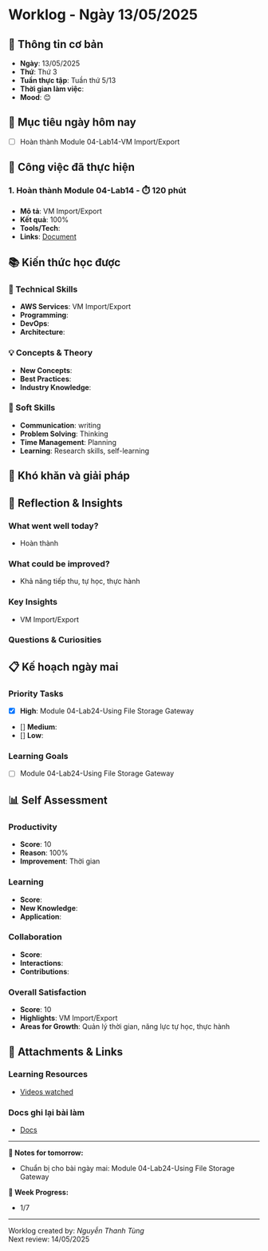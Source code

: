 # Worklog - Ngày 13/05/2025

## 📅 Thông tin cơ bản
- **Ngày**: 13/05/2025
- **Thứ**: Thứ 3
- **Tuần thực tập**: Tuần thứ 5/13
- **Thời gian làm việc**: 
- **Mood**: 😊

## 🎯 Mục tiêu ngày hôm nay
- [ ] Hoàn thành Module 04-Lab14-VM Import/Export

## 💼 Công việc đã thực hiện

### 1. Hoàn thành Module 04-Lab14 - ⏱️ 120 phút
- **Mô tả**: VM Import/Export
- **Kết quả**: 100%
- **Tools/Tech**: 
- **Links**: [Document](https://docs.google.com/document/d/1rY5UeEfIcCygAXn08EP9AaQdeMBxmOd-DFPtCU5Kis0/edit?usp=sharing)

## 📚 Kiến thức học được

### 🔧 Technical Skills
- **AWS Services**: VM Import/Export
- **Programming**: 
- **DevOps**: 
- **Architecture**: 

### 💡 Concepts & Theory
- **New Concepts**: 
- **Best Practices**: 
- **Industry Knowledge**: 

### 🤝 Soft Skills
- **Communication**: writing
- **Problem Solving**: Thinking
- **Time Management**: Planning
- **Learning**: Research skills, self-learning

## 🚧 Khó khăn và giải pháp

## 💭 Reflection & Insights

### What went well today?
- Hoàn thành

### What could be improved?
- Khả năng tiếp thu, tự học, thực hành

### Key Insights
- VM Import/Export

### Questions & Curiosities

## 📋 Kế hoạch ngày mai

### Priority Tasks
- [x] **High**: Module 04-Lab24-Using File Storage Gateway
- [] **Medium**: 
- [] **Low**: 

### Learning Goals
- [ ] Module 04-Lab24-Using File Storage Gateway

## 📊 Self Assessment

### Productivity
- **Score**: 10
- **Reason**: 100%
- **Improvement**: Thời gian

### Learning
- **Score**: 
- **New Knowledge**: 
- **Application**: 

### Collaboration
- **Score**: 
- **Interactions**: 
- **Contributions**: 

### Overall Satisfaction
- **Score**: 10
- **Highlights**: VM Import/Export
- **Areas for Growth**: Quản lý thời gian, năng lực tự học, thực hành


## 📎 Attachments & Links

### Learning Resources
- [Videos watched](https://www.youtube.com/watch?v=IHxgFMlL3y8&list=PLahN4TLWtox2a3vElknwzU_urND8hLn1i&index=107&pp=iAQB)

### Docs ghi lại bài làm
- [Docs](https://docs.google.com/document/d/1jCs6VcZ1p-7aiUAHrhqI7c7-eau0qEjmFjspYyS3QHU/edit?usp=sharing)

---

**📝 Notes for tomorrow:**
- Chuẩn bị cho bài ngày mai: Module 04-Lab24-Using File Storage Gateway

**🎯 Week Progress:**
- 1/7

---
Worklog created by: *Nguyễn Thanh Tùng*  
Next review: 14/05/2025
